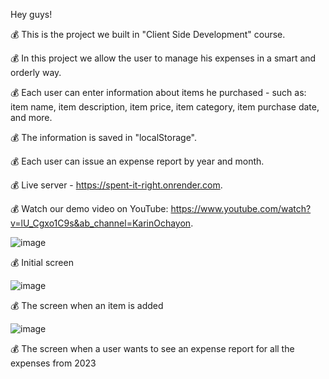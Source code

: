 Hey guys!

💰 This is the project we built in "Client Side Development" course.

💰 In this project we allow the user to manage his expenses in a smart and orderly way.

💰 Each user can enter information about items he purchased - such as: item name, item description, item price,
   item category, item purchase date, and more.

💰 The information is saved in "localStorage".

💰 Each user can issue an expense report by year and month.

💰 Live server - https://spent-it-right.onrender.com.

💰 Watch our demo video on YouTube: https://www.youtube.com/watch?v=lU_Cgxo1C9s&ab_channel=KarinOchayon.

![image](https://user-images.githubusercontent.com/92684210/219342103-3063318e-24bb-4d4a-9e3e-b3092b9e68a2.png)

💰 Initial screen

![image](https://user-images.githubusercontent.com/92684210/219342166-0b324ac1-8dbc-498e-b0f6-38c2646e34ed.png)

💰 The screen when an item is added

![image](https://user-images.githubusercontent.com/92684210/219342238-74878d09-2d8d-4ddf-a2bf-c75fd4c62078.png)

💰 The screen when a user wants to see an expense report for all the expenses from 2023

